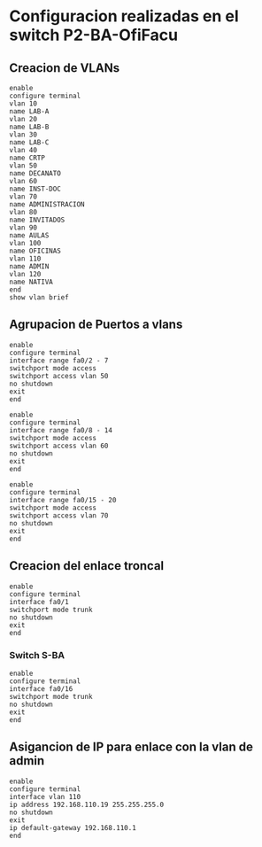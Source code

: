 # Configuracion realizadas en el switch P2-BA-OfiFacu
## Creacion de VLANs
```
enable
configure terminal
vlan 10
name LAB-A
vlan 20
name LAB-B
vlan 30
name LAB-C
vlan 40
name CRTP
vlan 50
name DECANATO
vlan 60
name INST-DOC
vlan 70
name ADMINISTRACION
vlan 80
name INVITADOS
vlan 90
name AULAS
vlan 100
name OFICINAS
vlan 110
name ADMIN
vlan 120
name NATIVA
end
show vlan brief
```
## Agrupacion de Puertos a vlans

```
enable
configure terminal
interface range fa0/2 - 7
switchport mode access
switchport access vlan 50
no shutdown
exit
end

enable
configure terminal
interface range fa0/8 - 14
switchport mode access
switchport access vlan 60
no shutdown
exit
end

enable
configure terminal
interface range fa0/15 - 20
switchport mode access
switchport access vlan 70
no shutdown
exit
end
```
## Creacion del enlace troncal

```
enable
configure terminal
interface fa0/1
switchport mode trunk
no shutdown
exit
end
```
### Switch S-BA
```
enable
configure terminal
interface fa0/16
switchport mode trunk
no shutdown
exit
end
```
## Asigancion de IP para enlace con la vlan de admin

```
enable
configure terminal
interface vlan 110
ip address 192.168.110.19 255.255.255.0
no shutdown
exit
ip default-gateway 192.168.110.1
end
```